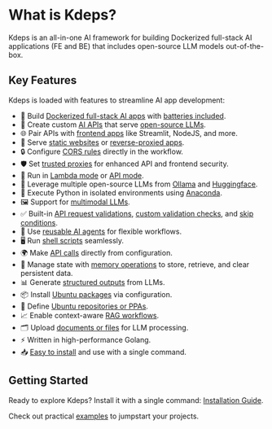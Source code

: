 # What is Kdeps?

Kdeps is an all-in-one AI framework for building Dockerized full-stack AI applications (FE and BE) that includes
open-source LLM models out-of-the-box.

## Key Features

Kdeps is loaded with features to streamline AI app development:

- 🐳 Build [Dockerized full-stack AI apps](https://kdeps.com/getting-started/introduction/quickstart.html#quickstart) with [batteries included](https://kdeps.com/getting-started/configuration/workflow.html#ai-agent-settings).
- 🔌 Create custom [AI APIs](https://kdeps.com/getting-started/configuration/workflow.html#api-server-settings) that serve [open-source LLMs](https://kdeps.com/getting-started/configuration/workflow.html#llm-models).
- 🌐 Pair APIs with [frontend apps](https://kdeps.com/getting-started/configuration/workflow.html#web-server-settings) like Streamlit, NodeJS, and more.
- 📁 Serve [static websites](https://kdeps.com/getting-started/configuration/workflow.html#static-file-serving) or [reverse-proxied apps](https://kdeps.com/getting-started/configuration/workflow.html#reverse-proxying).
- 🔒 Configure [CORS rules](https://kdeps.com/getting-started/configuration/workflow.html#cors-configuration) directly in the workflow.
- 🛡️ Set [trusted proxies](https://kdeps.com/getting-started/configuration/workflow.html#trustedproxies) for enhanced API and frontend security.
- 🚀 Run in [Lambda mode](https://kdeps.com/getting-started/configuration/workflow.html#lambda-mode) or [API mode](https://kdeps.com/getting-started/configuration/workflow.html#api-server-settings).
- 🤖 Leverage multiple open-source LLMs from [Ollama](https://kdeps.com/getting-started/configuration/workflow.html#llm-models) and [Huggingface](https://github.com/kdeps/examples/tree/main/huggingface_imagegen_api).
- 🐍 Execute Python in isolated environments using [Anaconda](https://kdeps.com/getting-started/resources/python.html).
- 🖼️ Support for [multimodal LLMs](https://kdeps.com/getting-started/resources/multimodal.html).
- ✅ Built-in [API request validations](https://kdeps.com/getting-started/resources/api-request-validations.html#api-request-validations), [custom validation checks](https://kdeps.com/getting-started/resources/validations.html), and [skip conditions](https://kdeps.com/getting-started/resources/skip.html).
- 🔄 Use [reusable AI agents](https://kdeps.com/getting-started/resources/remix.html) for flexible workflows.
- 🖥️ Run [shell scripts](https://kdeps.com/getting-started/resources/exec.html) seamlessly.
- 🌍 Make [API calls](https://kdeps.com/getting-started/resources/client.html) directly from configuration.
- 💾 Manage state with [memory operations](https://kdeps.com/getting-started/resources/memory.html) to store, retrieve, and clear persistent data.
- 📊 Generate [structured outputs](https://kdeps.com/getting-started/resources/llm.html#chat-block) from LLMs.
- 📦 Install [Ubuntu packages](https://kdeps.com/getting-started/configuration/workflow.html#ubuntu-packages) via configuration.
- 📜 Define [Ubuntu repositories or PPAs](https://kdeps.com/getting-started/configuration/workflow.html#ubuntu-repositories).
- 📈 Enable context-aware [RAG workflows](https://kdeps.com/getting-started/resources/kartographer.html).
- 🗂️ Upload [documents or files](https://kdeps.com/getting-started/tutorials/files.html) for LLM processing.
- ⚡ Written in high-performance Golang.
- 📥 [Easy to install](https://kdeps.com/getting-started/introduction/installation.html) and use with a single command.

## Getting Started

Ready to explore Kdeps? Install it with a single command: [Installation Guide](https://kdeps.com/getting-started/introduction/installation.html).

Check out practical [examples](https://github.com/kdeps/examples) to jumpstart your projects.
